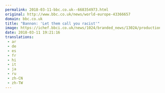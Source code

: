 ```yaml
---
permalink: 2018-03-11-bbc.co.uk--668354973.html
original: http://www.bbc.co.uk/news/world-europe-43366657
domain: bbc.co.uk
title: "Bannon: 'Let them call you racist'"
image: https://ichef.bbci.co.uk/news/1024/branded_news/1302A/production/_100366877_p060t844.jpg
date: 2018-03-11 19:21:16
translations: 
 - ar
 - de
 - es
 - fr
 - hi
 - it
 - ja
 - ru
 - zh-CN
 - zh-TW
---
```


